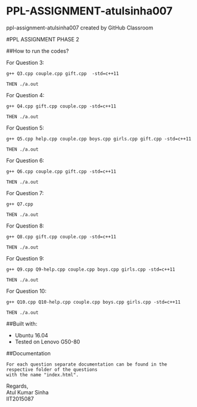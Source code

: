 # PPL-ASSIGNMENT-atulsinha007
ppl-assignment-atulsinha007 created by GitHub Classroom


#PPL ASSIGNMENT PHASE 2

##How to run the codes?


For Question 3: 
```
g++ Q3.cpp couple.cpp gift.cpp  -std=c++11

THEN ./a.out
```

For Question 4:
```
g++ Q4.cpp gift.cpp couple.cpp -std=c++11

THEN ./a.out
```

For Question 5:
```
g++ Q5.cpp help.cpp couple.cpp boys.cpp girls.cpp gift.cpp -std=c++11

THEN ./a.out
```

For Question 6:
```
g++ Q6.cpp couple.cpp gift.cpp -std=c++11

THEN ./a.out
```

For Question 7:
```
g++ Q7.cpp

THEN ./a.out
```

For Question 8:
```
g++ Q8.cpp gift.cpp couple.cpp -std=c++11

THEN ./a.out
```

For Question 9:
```
g++ Q9.cpp Q9-help.cpp couple.cpp boys.cpp girls.cpp -std=c++11

THEN ./a.out
```

For Question 10:
```
g++ Q10.cpp Q10-help.cpp couple.cpp boys.cpp girls.cpp -std=c++11

THEN ./a.out
```

##Built with: 
* Ubuntu 16.04
* Tested on Lenovo G50-80


##Documentation
```
For each question separate documentation can be found in the respective folder of the questions 
with the name "index.html".
```

Regards,  
Atul Kumar Sinha  
IIT2015087
